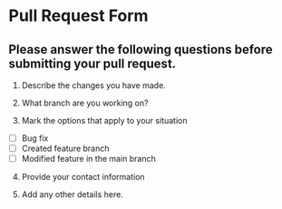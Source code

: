 # Pull Request Form

## Please answer the following questions before submitting your pull request.

1. Describe the changes you have made.

2. What branch are you working on?

3. Mark the options that apply to your situation 

- [ ] Bug fix 
- [ ] Created feature branch
- [ ] Modified feature in the main branch 

4. Provide your contact information
   > 

6. Add any other details here. 
>


